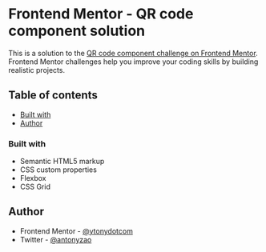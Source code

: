 # Frontend Mentor - QR code component solution

This is a solution to the [QR code component challenge on Frontend Mentor](https://www.frontendmentor.io/challenges/qr-code-component-iux_sIO_H). Frontend Mentor challenges help you improve your coding skills by building realistic projects. 

## Table of contents
  - [Built with](#built-with)
  - [Author](#author)

### Built with

- Semantic HTML5 markup
- CSS custom properties
- Flexbox
- CSS Grid

## Author
- Frontend Mentor - [@ytonydotcom](https://www.frontendmentor.io/profile/tonydotcom)
- Twitter - [@antonyzao](https://www.twitter.com/antonyzao)
